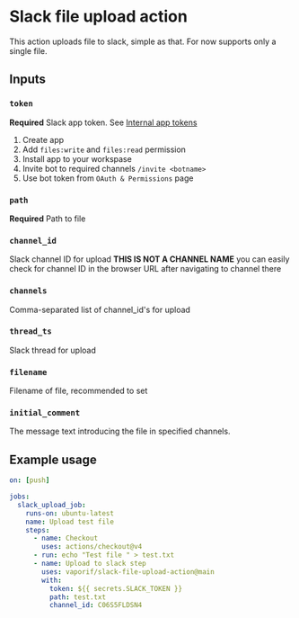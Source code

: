 # Slack file upload action

This action uploads file to slack, simple as that. For now supports only a
single file.

## Inputs

### `token`

**Required** Slack app token. See
[Internal app tokens](https://slack.com/intl/en-ru/help/articles/215770388-Create-and-regenerate-API-tokens#internal-app-tokens)

1. Create app
1. Add `files:write` and `files:read` permission
1. Install app to your workspase
1. Invite bot to required channels `/invite <botname>`
1. Use bot token from `OAuth & Permissions` page

### `path`

**Required** Path to file

### `channel_id`

Slack channel ID for upload **THIS IS NOT A CHANNEL NAME** you can easily check
for channel ID in the browser URL after navigating to channel there

### `channels`

Comma-separated list of channel_id's for upload

### `thread_ts`

Slack thread for upload

### `filename`

Filename of file, recommended to set

### `initial_comment`

The message text introducing the file in specified channels.

## Example usage

```yaml
on: [push]

jobs:
  slack_upload_job:
    runs-on: ubuntu-latest
    name: Upload test file
    steps:
      - name: Checkout
        uses: actions/checkout@v4
      - run: echo "Test file " > test.txt
      - name: Upload to slack step
        uses: vaporif/slack-file-upload-action@main
        with:
          token: ${{ secrets.SLACK_TOKEN }}
          path: test.txt
          channel_id: C06S5FLDSN4
```
